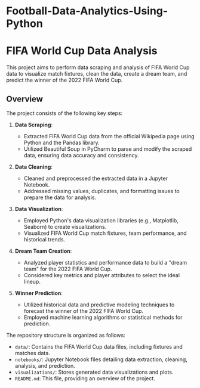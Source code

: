# Football-Data-Analytics-Using-Python

# FIFA World Cup Data Analysis

This project aims to perform data scraping and analysis of FIFA World Cup data to visualize match fixtures, clean the data, create a dream team, and predict the winner of the 2022 FIFA World Cup.

## Overview

The project consists of the following key steps:

1. **Data Scraping**:
   - Extracted FIFA World Cup data from the official Wikipedia page using Python and the Pandas library.
   - Utilized Beautiful Soup in PyCharm to parse and modify the scraped data, ensuring data accuracy and consistency.

2. **Data Cleaning**:
   - Cleaned and preprocessed the extracted data in a Jupyter Notebook.
   - Addressed missing values, duplicates, and formatting issues to prepare the data for analysis.

3. **Data Visualization**:
   - Employed Python's data visualization libraries (e.g., Matplotlib, Seaborn) to create visualizations.
   - Visualized FIFA World Cup match fixtures, team performance, and historical trends.

4. **Dream Team Creation**:
   - Analyzed player statistics and performance data to build a "dream team" for the 2022 FIFA World Cup.
   - Considered key metrics and player attributes to select the ideal lineup.

5. **Winner Prediction**:
   - Utilized historical data and predictive modeling techniques to forecast the winner of the 2022 FIFA World Cup.
   - Employed machine learning algorithms or statistical methods for prediction.

The repository structure is organized as follows:

- `data/`: Contains the FIFA World Cup data files, including fixtures and matches data.
- `notebooks/`: Jupyter Notebook files detailing data extraction, cleaning, analysis, and prediction.
- `visualizations/`: Stores generated data visualizations and plots.
- `README.md`: This file, providing an overview of the project.
